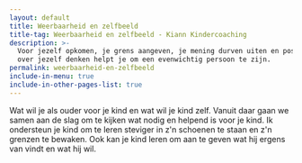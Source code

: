 ```yaml
---
layout: default
title: Weerbaarheid en zelfbeeld
title-tag: Weerbaarheid en zelfbeeld - Kiann Kindercoaching
description: >-
  Voor jezelf opkomen, je grens aangeven, je mening durven uiten en positief
  over jezelf denken helpt je om een evenwichtig persoon te zijn.
permalink: weerbaarheid-en-zelfbeeld
include-in-menu: true
include-in-other-pages-list: true
---
```

Wat wil je als ouder voor je kind en wat wil je kind zelf. Vanuit daar gaan we samen aan de slag om te kijken wat nodig en helpend is voor je kind. Ik ondersteun je kind om te leren steviger in z'n schoenen te staan en z'n grenzen te bewaken. Ook kan je kind leren om aan te geven wat hij ergens van vindt en wat hij wil.
